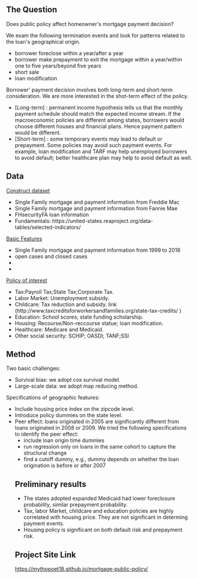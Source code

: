 ## The Question
Does public policy affect homeowner's mortgage payment decision?<br>

We exam the following termination events and look for patterns related to the loan's geographical origin.
<ul type="disc">
	<li>borrower foreclose within a year/after a year</li>
	<li>borrower make prepayment to exit the mortgage within a year/within one to five years/beyond five years</li>
	<li>short sale </li>
	<li>loan modification</li>
</ul>
  
Borrower' payment decision involves both long-term and short-term consideration. We are more interested in the shot-term effect of the policy.
<ul type="disc">
	<li>[Long-term]
		: permanent income hypothesis tells us that the monthly payment schedule should match the expected income stream. If the macroeconomic policies are different among states, borrowers would choose different houses and financial plans. Hence payment pattern would be different.</li>
	<li>[Short-term]
		: some temporary events may lead to default or prepayment. Some policies may avoid such payment events. For example, loan modification and TARF may help unemployed borrowers to avoid default; better healthcare plan may help to avoid default as well. </li>
</ul>

## Data

[Construct dataset](https://placehold.it/15/c5f015/000000?text=+)<br>
<ul type="disc">
	<li>Single Family mortgage and payment information from Freddie Mac</li>
	<li>Single Family mortgage and payment information from Fannie Mae</li>
	<li>FHsecurityFA loan information</li>
	<li>Fundamentals: https://united-states.reaproject.org/data-tables/selected-indicators/</li>
</ul>
 
[Basic Features](https://placehold.it/15/c5f015/000000?text=+)<br>
<ul type="disc">
	<li>Single Family mortgage and payment information from 1999 to 2018</li>
	<li>  open cases and closed cases</li>
	<li></li>
	<li></li>
</ul>

[Policy of interest](https://placehold.it/15/c5f015/000000?text=+)<br>
<ul type="disc">
	<li>Tax:Payroll Tax;State Tax;Corporate Tax. </li>
	<li>Labor Market: Unemployment subsidy. </li>
	<li>Childcare: Tax reduction and subsidy. link (http://www.taxcreditsforworkersandfamilies.org/state-tax-credits/
) </li>
	<li>Education: School scores; state funding scholarship. </li>
	<li>Housing: Recourse/Non-reccourse statue; loan modification.</li>
	<li>Healthcare: Medicare and Medicaid. </li>
	<li>Other social security: SCHIP; OASDI; TANF;SSI</li>
</ul>

## Method
Two basic challenges:
<ul type="disc">
	<li> Survival bias: we adopt cox survival model. </li>
	<li> Large-scale data: we adopt map reducing method. </li>
</ul>

Specifications of geographic features:
<ul type="disc">
	<li> Include housing price index on the zipcode level.</li>
	<li> Introduce policy dummies on the state level. </li>
	<li> Peer effect: loans originated in 2005 are significantly different from loans originated in 2008 or 2009. We tried the following specifications to identify the peer effect: 
	<ul type="disc">
		<li>include loan origin time dummies</li>
		<li>run regression only on loans in the same cohort to capture the structural change</li>
		<li>find a cutoff dummy, e.g., dummy depends on whether the loan origination is before or after 2007</li>
		</li>
</ul>

## Preliminary results
<ul type="disc">
	<li>The states adopted expanded Medicaid had lower foreclosure probability, similar prepayment probability.</li>
	<li>Tax, labor Market, childcare and education policies are highly correlated with housing price. They are not significant in determing payment events.</li>
	<li>Housing policy is significant on both default risk and prepayment risk.</li>
</ul>
  
## Project Site Link
https://mythopoet18.github.io/mortgage-public-policy/ <br>

